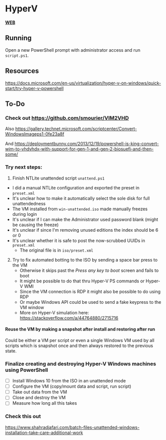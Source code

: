 # HyperV

[**WEB**](https://tomashubelbauer.github.io/hyperv)

## Running

Open a new PowerShell prompt with administrator access and run `script.ps1`.

## Resources

https://docs.microsoft.com/en-us/virtualization/hyper-v-on-windows/quick-start/try-hyper-v-powershell

## To-Do

### Check out https://github.com/smourier/VIM2VHD

Also https://gallery.technet.microsoft.com/scriptcenter/Convert-WindowsImageps1-0fe23a8f

And https://deploymentbunny.com/2013/12/19/powershell-is-king-convert-wim-to-vhdvhdx-with-support-for-gen-1-and-gen-2-biosuefi-and-then-some/

### Try next steps:

1. Finish NTLite unattended script `unattend.ps1`
  - I did a manual NTLite configuration and exported the preset in `preset.xml`
  - It's unclear how to make it automatically select the sole disk for full unattendedness
  - The VM installed from `win-unattended.iso` made manually freezes during login
  - It's unclear if I can make the Administrator used password blank (might be causing the freeze)
  - It's unclear if since I'm removing unused editions the index should be 6 or 0
  - It's unclear whether it is safe to post the now-scrubbed UUIDs in `preset.xml`
    - The original file is in `iso/preset.xml`
2. Try to fix automated botting to the ISO by sending a space bar press to the VM
   - Otherwise it skips past the *Press any key to boot* screen and fails to boot
   - It might be possible to do that thru Hyper-V PS commands or Hyper-V WMI
   - Since the VM connection is RDP it might also be possible to do using RDP
   - Or maybe Windows API could be used to send a fake keypress to the VM window
   - More on Hyper-V simulation here: https://stackoverflow.com/a/44764880/2715716

#### Reuse the VM by making a snapshot after install and restoring after run

Could be either a VM per script or even a single Windows VM used by all scripts
which is snapshot once and then always restored to the previous state.

### Finalize creating and destroying Hyper-V Windows machines using PowerShell

- [ ] Install Windows 10 from the ISO in an unattended mode
- [ ] Configure the VM (copy/mount data and script, run script)
- [ ] Take out data from the VM
- [ ] Close and destroy the VM
- [ ] Measure how long all this takes

### Check this out

https://www.shahradjafari.com/batch-files-unattended-windows-installation-take-care-additional-work
